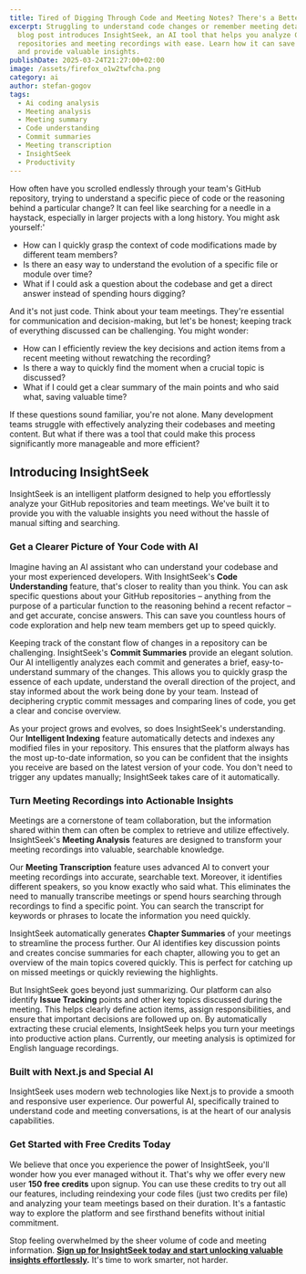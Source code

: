 ```yaml
---
title: Tired of Digging Through Code and Meeting Notes? There's a Better Way.
excerpt: Struggling to understand code changes or remember meeting details? This
  blog post introduces InsightSeek, an AI tool that helps you analyze GitHub
  repositories and meeting recordings with ease. Learn how it can save you time
  and provide valuable insights.
publishDate: 2025-03-24T21:27:00+02:00
image: /assets/firefox_o1w2twfcha.png
category: ai
author: stefan-gogov
tags:
  - Ai coding analysis
  - Meeting analysis
  - Meeting summary
  - Code understanding
  - Commit summaries
  - Meeting transcription
  - InsightSeek
  - Productivity
---
```

How often have you scrolled endlessly through your team's GitHub repository, trying to understand a specific piece of code or the reasoning behind a particular change? It can feel like searching for a needle in a haystack, especially in larger projects with a long history. You might ask yourself:'

* How can I quickly grasp the context of code modifications made by different team members?
* Is there an easy way to understand the evolution of a specific file or module over time?
* What if I could ask a question about the codebase and get a direct answer instead of spending hours digging?


And it's not just code. Think about your team meetings. They're essential for communication and decision-making, but let's be honest; keeping track of everything discussed can be challenging. You might wonder:

* How can I efficiently review the key decisions and action items from a recent meeting without rewatching the recording?
* Is there a way to quickly find the moment when a crucial topic is discussed?
* What if I could get a clear summary of the main points and who said what, saving valuable time?

If these questions sound familiar, you're not alone. Many development teams struggle with effectively analyzing their codebases and meeting content. But what if there was a tool that could make this process significantly more manageable and more efficient?

## Introducing **InsightSeek**

InsightSeek is an intelligent platform designed to help you effortlessly analyze your GitHub repositories and team meetings. We've built it to provide you with the valuable insights you need without the hassle of manual sifting and searching.

### Get a Clearer Picture of Your Code with AI

Imagine having an AI assistant who can understand your codebase and your most experienced developers. With InsightSeek's **Code Understanding** feature, that's closer to reality than you think. You can ask specific questions about your GitHub repositories – anything from the purpose of a particular function to the reasoning behind a recent refactor – and get accurate, concise answers. This can save you countless hours of code exploration and help new team members get up to speed quickly.

Keeping track of the constant flow of changes in a repository can be challenging. InsightSeek's **Commit Summaries** provide an elegant solution. Our AI intelligently analyzes each commit and generates a brief, easy-to-understand summary of the changes. This allows you to quickly grasp the essence of each update, understand the overall direction of the project, and stay informed about the work being done by your team. Instead of deciphering cryptic commit messages and comparing lines of code, you get a clear and concise overview.

As your project grows and evolves, so does InsightSeek's understanding. Our **Intelligent Indexing** feature automatically detects and indexes any modified files in your repository. This ensures that the platform always has the most up-to-date information, so you can be confident that the insights you receive are based on the latest version of your code. You don't need to trigger any updates manually; InsightSeek takes care of it automatically.

### Turn Meeting Recordings into Actionable Insights

Meetings are a cornerstone of team collaboration, but the information shared within them can often be complex to retrieve and utilize effectively. InsightSeek's **Meeting Analysis** features are designed to transform your meeting recordings into valuable, searchable knowledge.

Our **Meeting Transcription** feature uses advanced AI to convert your meeting recordings into accurate, searchable text. Moreover, it identifies different speakers, so you know exactly who said what. This eliminates the need to manually transcribe meetings or spend hours searching through recordings to find a specific point. You can search the transcript for keywords or phrases to locate the information you need quickly.

InsightSeek automatically generates **Chapter Summaries** of your meetings to streamline the process further. Our AI identifies key discussion points and creates concise summaries for each chapter, allowing you to get an overview of the main topics covered quickly. This is perfect for catching up on missed meetings or quickly reviewing the highlights.

But InsightSeek goes beyond just summarizing. Our platform can also identify **Issue Tracking** points and other key topics discussed during the meeting. This helps clearly define action items, assign responsibilities, and ensure that important decisions are followed up on. By automatically extracting these crucial elements, InsightSeek helps you turn your meetings into productive action plans. Currently, our meeting analysis is optimized for English language recordings.

### Built with Next.js and Special AI

InsightSeek uses modern web technologies like Next.js to provide a smooth and responsive user experience. Our powerful AI, specifically trained to understand code and meeting conversations, is at the heart of our analysis capabilities.

### Get Started with Free Credits Today

We believe that once you experience the power of InsightSeek, you'll wonder how you ever managed without it. That's why we offer every new user **150 free credits** upon signup. You can use these credits to try out all our features, including reindexing your code files (just two credits per file) and analyzing your team meetings based on their duration. It's a fantastic way to explore the platform and see firsthand benefits without initial commitment.

Stop feeling overwhelmed by the sheer volume of code and meeting information. **[Sign up for InsightSeek today and start unlocking valuable insights effortlessly](https://insightseek.vip/).** It's time to work smarter, not harder.
